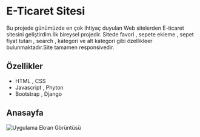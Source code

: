 # E-Ticaret Sitesi

Bu projede günümüzde en çok ihtiyaç duyulan Web sitelerden E-ticaret sitesini geliştirdim.İlk bireysel projedir. Sitede favori , sepete ekleme , sepet fiyat tutarı , search , kategori ve alt kategori gibi özellikleer bulunmaktadır.Site tamamen responsivedir.


## Özellikler

- HTML , CSS 
- Javascript , Phyton
- Bootstrap , Django


  
## Anasayfa

![Uygulama Ekran Görüntüsü](https://i.hizliresim.com/thbkf5y.png)

